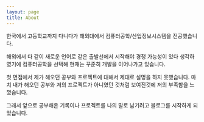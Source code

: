 ```yaml
---
layout: page
title: About
---
```


<p class="message">
  한국에서 고등학교까지 다니다가 해외대에서 컴퓨터공학/산업정보시스템을 전공했습니다.
</p>

해외에서 다 같이 새로운 언어로 같은 출발선에서 시작해야 경쟁 가능성이 있다 생각하였기에 컴퓨터공학을 선택해 현재는 꾸준히 개발을 이어나가고 있습니다.

첫 면접에서 제가 해오던 공부와 프로젝트에 대해서 제대로 설명을 하지 못했습니다. 마치 내가 해오던 공부와 저의 프로젝트가 아니였던 것처럼 보여진것에 저의 부족함을 느꼈습니다.

그래서 앞으로 공부해온 기록이나 프로젝트를 나의 말로 남기려고 블로그를 시작하게 되었습니다.

